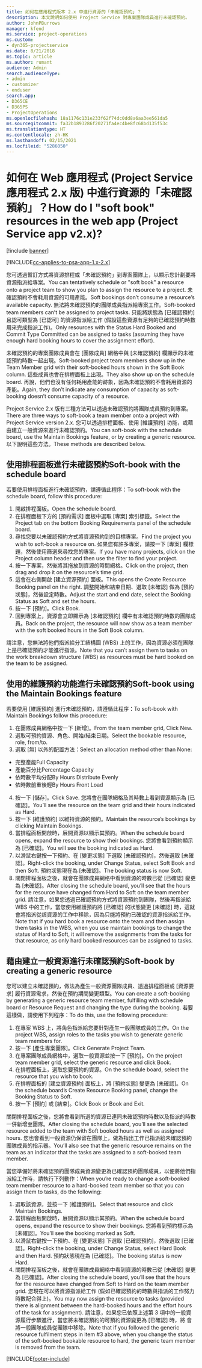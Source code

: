```yaml
---
title: 如何在應用程式版本 2.x 中進行資源的「未確認預約」？
description: 本文說明如何使用 Project Service 對專案團隊成員進行未確認預約。
author: JohnPBurrows
manager: kfend
ms.service: project-operations
ms.custom:
- dyn365-projectservice
ms.date: 8/21/2018
ms.topic: article
ms.author: rumant
audience: Admin
search.audienceType:
- admin
- customizer
- enduser
search.app:
- D365CE
- D365PS
- ProjectOperations
ms.openlocfilehash: 18a1176c131e233f62f74dc0dd8a6aa3ee561da5
ms.sourcegitcommit: fa32b1893286f20271fa4ec4be8fc68bd135f53c
ms.translationtype: HT
ms.contentlocale: zh-HK
ms.lasthandoff: 02/15/2021
ms.locfileid: "5286050"
---
```

# <a name="how-do-i-soft-book-resources-in-the-web-app-project-service-app-v2x"></a><span data-ttu-id="cf591-103">如何在 Web 應用程式 (Project Service 應用程式 2.x 版) 中進行資源的「未確認預約」？</span><span class="sxs-lookup"><span data-stu-id="cf591-103">How do I "soft book" resources in the web app (Project Service app v2.x)?</span></span>

[!include [banner](../includes/psa-now-project-operations.md)]

[!INCLUDE[cc-applies-to-psa-app-1.x-2.x](../includes/cc-applies-to-psa-app-1x-2x.md)]

<span data-ttu-id="cf591-104">您可透過暫訂方式將資源排程或「未確認預約」到專案團隊上，以顯示您計劃要將資源指派給專案。</span><span class="sxs-lookup"><span data-stu-id="cf591-104">You can tentatively schedule or "soft book" a resource onto a project team to show you plan to assign the resource to a project.</span></span> <span data-ttu-id="cf591-105">未確認預約不會耗用資源的可用產能。</span><span class="sxs-lookup"><span data-stu-id="cf591-105">Soft bookings don’t consume a resource’s available capacity.</span></span> <span data-ttu-id="cf591-106">無法將未確認預約的團隊成員指派給專案工作。</span><span class="sxs-lookup"><span data-stu-id="cf591-106">Soft-booked team members can’t be assigned to project tasks.</span></span> <span data-ttu-id="cf591-107">只能將狀態為 [已確認預約] 且認可類型為 [已認可] 的資源指派給工作 (假設這些資源有足夠的已確認預約時數用來完成指派工作)。</span><span class="sxs-lookup"><span data-stu-id="cf591-107">Only resources with the Status Hard Booked and Commit Type Committed can be assigned to tasks (assuming they have enough hard booking hours to cover the assignment effort).</span></span>

<span data-ttu-id="cf591-108">未確認預約的專案團隊成員會在 [團隊成員] 網格中與 [未確認預約] 欄顯示的未確認預約時數一起出現。</span><span class="sxs-lookup"><span data-stu-id="cf591-108">Soft-booked project team members show up in the Team Member grid with their soft-booked hours shown in the Soft Book column.</span></span> <span data-ttu-id="cf591-109">這些成員也會在排程面板上出現。</span><span class="sxs-lookup"><span data-stu-id="cf591-109">They also show up on the schedule board.</span></span> <span data-ttu-id="cf591-110">再說，他們也沒有任何耗用產能的跡象，因為未確認預約不會耗用資源的產能。</span><span class="sxs-lookup"><span data-stu-id="cf591-110">Again, they don’t indicate any consumption of capacity as soft-booking doesn’t consume capacity of a resource.</span></span>

<span data-ttu-id="cf591-111">Project Service 2.x 版有三種方法可以透過未確認預約將團隊成員預約到專案。</span><span class="sxs-lookup"><span data-stu-id="cf591-111">There are three ways to soft-book a team member onto a project with Project Service version 2.x.</span></span> <span data-ttu-id="cf591-112">您可以透過排程面板、使用 [維護預約] 功能，或藉由建立一般資源來進行未確認預約。</span><span class="sxs-lookup"><span data-stu-id="cf591-112">You can soft-book with the schedule board, use the Maintain Bookings feature, or by creating a generic resource.</span></span> <span data-ttu-id="cf591-113">以下說明這些方法。</span><span class="sxs-lookup"><span data-stu-id="cf591-113">These methods are described below.</span></span>

## <a name="soft-book-with-the-schedule-board"></a><span data-ttu-id="cf591-114">使用排程面板進行未確認預約</span><span class="sxs-lookup"><span data-stu-id="cf591-114">Soft-book with the schedule board</span></span>

<span data-ttu-id="cf591-115">若要使用排程面板進行未確認預約，請遵循此程序：</span><span class="sxs-lookup"><span data-stu-id="cf591-115">To soft-book with the schedule board, follow this procedure:</span></span> 
1. <span data-ttu-id="cf591-116">開啟排程面板。</span><span class="sxs-lookup"><span data-stu-id="cf591-116">Open the schedule board.</span></span>
2. <span data-ttu-id="cf591-117">在排程面板下方的 [預約需求] 面板中選取 [專案] 索引標籤。</span><span class="sxs-lookup"><span data-stu-id="cf591-117">Select the Project tab on the bottom Booking Requirements panel of the schedule board.</span></span>
3. <span data-ttu-id="cf591-118">尋找您要以未確認預約方式將資源預約到的目標專案。</span><span class="sxs-lookup"><span data-stu-id="cf591-118">Find the project you wish to soft-book a resource on.</span></span> <span data-ttu-id="cf591-119">如果您有許多專案，請按一下 [專案] 欄標題，然後使用篩選來尋找您的專案。</span><span class="sxs-lookup"><span data-stu-id="cf591-119">If you have many projects, click on the Project column header and then use the filter to find your project.</span></span>
4. <span data-ttu-id="cf591-120">按一下專案，然後將其拖放到資源的時間網格。</span><span class="sxs-lookup"><span data-stu-id="cf591-120">Click on the project, then drag and drop it on the resource’s time grid.</span></span>
5. <span data-ttu-id="cf591-121">這會在右側開啟 [建立資源預約] 面板。</span><span class="sxs-lookup"><span data-stu-id="cf591-121">This opens the Create Resource Booking panel on the right.</span></span> <span data-ttu-id="cf591-122">調整開始和結束日期、選取 [未確認] 做為 [預約狀態]，然後設定時數。</span><span class="sxs-lookup"><span data-stu-id="cf591-122">Adjust the start and end date, select the Booking Status as Soft and set the hours.</span></span> 
6. <span data-ttu-id="cf591-123">按一下 [預約]。</span><span class="sxs-lookup"><span data-stu-id="cf591-123">Click Book.</span></span>
7. <span data-ttu-id="cf591-124">回到專案上，資源會立即顯示為 [未確認預約] 欄中有未確認預約時數的團隊成員。</span><span class="sxs-lookup"><span data-stu-id="cf591-124">Back on the project, the resource will now show as a team member with the soft booked hours in the Soft Book column.</span></span>

<span data-ttu-id="cf591-125">請注意，您無法將他們指派給分工結構圖 (WBS) 上的工作，因為資源必須在團隊上是已確認預約才能進行指派。</span><span class="sxs-lookup"><span data-stu-id="cf591-125">Note that you can’t assign them to tasks on the work breakdown structure (WBS) as resources must be hard booked on the team to be assigned.</span></span>

## <a name="soft-book-using-the-maintain-bookings-feature"></a><span data-ttu-id="cf591-126">使用的維護預約功能進行未確認預約</span><span class="sxs-lookup"><span data-stu-id="cf591-126">Soft-book using the Maintain Bookings feature</span></span>

<span data-ttu-id="cf591-127">若要使用 [維護預約] 進行未確認預約，請遵循此程序：</span><span class="sxs-lookup"><span data-stu-id="cf591-127">To soft-book with Maintain Bookings follow this procedure:</span></span>
1. <span data-ttu-id="cf591-128">在團隊成員網格中按一下 [新增]。</span><span class="sxs-lookup"><span data-stu-id="cf591-128">From the team member grid, Click New.</span></span>
2. <span data-ttu-id="cf591-129">選取可預約資源、角色、開始/結束日期。</span><span class="sxs-lookup"><span data-stu-id="cf591-129">Select the bookable resource, role, from/to.</span></span>
3. <span data-ttu-id="cf591-130">選取 [無] 以外的配置方法：</span><span class="sxs-lookup"><span data-stu-id="cf591-130">Select an allocation method other than None:</span></span>
- <span data-ttu-id="cf591-131">完整產能</span><span class="sxs-lookup"><span data-stu-id="cf591-131">Full Capacity</span></span>
- <span data-ttu-id="cf591-132">產能百分比</span><span class="sxs-lookup"><span data-stu-id="cf591-132">Percentage Capacity</span></span>
- <span data-ttu-id="cf591-133">依時數平均分配</span><span class="sxs-lookup"><span data-stu-id="cf591-133">By Hours Distribute Evenly</span></span>
- <span data-ttu-id="cf591-134">依時數前重後輕</span><span class="sxs-lookup"><span data-stu-id="cf591-134">By Hours Front Load</span></span>
4. <span data-ttu-id="cf591-135">按一下 [儲存]。</span><span class="sxs-lookup"><span data-stu-id="cf591-135">Click Save.</span></span> <span data-ttu-id="cf591-136">您將會在團隊網格及其時數上看到資源顯示為 [已確認]。</span><span class="sxs-lookup"><span data-stu-id="cf591-136">You’ll see the resource on the team grid and their hours indicated as Hard.</span></span>
5. <span data-ttu-id="cf591-137">按一下 [維護預約] 以維持資源的預約。</span><span class="sxs-lookup"><span data-stu-id="cf591-137">Maintain the resource’s bookings by clicking Maintain Bookings.</span></span>
6. <span data-ttu-id="cf591-138">當排程面板開啟時，展開資源以顯示其預約。</span><span class="sxs-lookup"><span data-stu-id="cf591-138">When the schedule board opens, expand the resource to show their bookings.</span></span> <span data-ttu-id="cf591-139">您將會看到預約顯示為 [已確認]。</span><span class="sxs-lookup"><span data-stu-id="cf591-139">You will see the booking indicated as Hard.</span></span>
7. <span data-ttu-id="cf591-140">以滑鼠右鍵按一下預約、在 [變更狀態] 下選取 [未確認預約]，然後選取 [未確認]。</span><span class="sxs-lookup"><span data-stu-id="cf591-140">Right-click the booking, under Change Status, select Soft Book and then Soft.</span></span> <span data-ttu-id="cf591-141">預約狀態現在為 [未確認]。</span><span class="sxs-lookup"><span data-stu-id="cf591-141">The booking status is now Soft.</span></span>
8. <span data-ttu-id="cf591-142">關閉排程面板之後，就會在團隊成員網格中看到資源的時數已從 [已確認] 變更為 [未確認]。</span><span class="sxs-lookup"><span data-stu-id="cf591-142">After closing the schedule board, you’ll see that the hours for the resource have changed from Hard to Soft on the team member grid.</span></span>
<span data-ttu-id="cf591-143">請注意，如果您透過已確認預約方式將資源預約到團隊，然後再指派給 WBS 中的工作，當您使用維護預約將 [已確認] 的狀態變更 [未確認] 時，這就會將指派從該資源的工作中移除，因為只能將預約已確認的資源指派給工作。</span><span class="sxs-lookup"><span data-stu-id="cf591-143">Note that if you hard book a resource onto the team and then assign them tasks in the WBS, when you use maintain bookings to change the status of Hard to Soft, it will remove the assignments from the tasks for that resource, as only hard booked resources can be assigned to tasks.</span></span>

## <a name="soft-book-by-creating-a-generic-resource"></a><span data-ttu-id="cf591-144">藉由建立一般資源進行未確認預約</span><span class="sxs-lookup"><span data-stu-id="cf591-144">Soft-book by creating a generic resource</span></span>

<span data-ttu-id="cf591-145">您可以建立未確認預約，做法為產生一般資源團隊成員、透過排程面板或 [資源要求] 履行資源需求，然後在預約期間變更類型。</span><span class="sxs-lookup"><span data-stu-id="cf591-145">You can create a soft-booking by generating a generic resource team member, fulfilling with schedule board or Resource Request and changing the type during the booking.</span></span>
<span data-ttu-id="cf591-146">若要這樣做，請使用下列程序：</span><span class="sxs-lookup"><span data-stu-id="cf591-146">To do this, use the following procedure:</span></span>

1. <span data-ttu-id="cf591-147">在專案 WBS 上，將角色指派給您要針對產生一般團隊成員的工作。</span><span class="sxs-lookup"><span data-stu-id="cf591-147">On the project WBS, assign roles to the tasks you wish to generate generic team members for.</span></span>
2. <span data-ttu-id="cf591-148">按一下 [產生專案團隊]。</span><span class="sxs-lookup"><span data-stu-id="cf591-148">Click Generate Project Team.</span></span>
3. <span data-ttu-id="cf591-149">在專案團隊成員網格中，選取一般資源並按一下 [預約]。</span><span class="sxs-lookup"><span data-stu-id="cf591-149">On the project team member grid, select the generic resource and click Book.</span></span>
4. <span data-ttu-id="cf591-150">在排程面板上，選取您要預約的資源。</span><span class="sxs-lookup"><span data-stu-id="cf591-150">On the schedule board, select the resource that you wish to book.</span></span>
5. <span data-ttu-id="cf591-151">在排程面板的 [建立資源預約] 面板上，將 [預約狀態] 變更為 [未確認]。</span><span class="sxs-lookup"><span data-stu-id="cf591-151">On the schedule board’s Create Resource Booking panel, change the Booking Status to Soft.</span></span>
6. <span data-ttu-id="cf591-152">按一下 [預約] 或 [結束]。</span><span class="sxs-lookup"><span data-stu-id="cf591-152">Click Book or Book and Exit.</span></span>

<span data-ttu-id="cf591-153">關閉排程面板之後，您將會看到所選的資源已連同未確認預約時數以及指派的時數一併新增至團隊。</span><span class="sxs-lookup"><span data-stu-id="cf591-153">After closing the schedule board, you’ll see the selected resource added to the team with Soft booked hours as well as assigned hours.</span></span> <span data-ttu-id="cf591-154">您也會看到一般資源仍保留在團隊上，做為指出工作已指派給未確認預約團隊成員的指示器。</span><span class="sxs-lookup"><span data-stu-id="cf591-154">You’ll also see that the generic resource remains on the team as an indicator that the tasks are assigned to a soft-booked team member.</span></span>

<span data-ttu-id="cf591-155">當您準備好將未確認預約團隊成員資源變更為已確認預約團隊成員，以便將他們指派給工作時，請執行下列動作：</span><span class="sxs-lookup"><span data-stu-id="cf591-155">When you’re ready to change a soft-booked team member resource to a hard-booked team member so that you can assign them to tasks, do the following:</span></span>

1. <span data-ttu-id="cf591-156">選取該資源，並按一下 [維護預約]。</span><span class="sxs-lookup"><span data-stu-id="cf591-156">Select that resource and click Maintain Bookings.</span></span>
2. <span data-ttu-id="cf591-157">當排程面板開啟時，展開資源以顯示其預約。</span><span class="sxs-lookup"><span data-stu-id="cf591-157">When the schedule board opens, expand the resource to show their bookings.</span></span> <span data-ttu-id="cf591-158">您將看到預約標示為 [未確認]。</span><span class="sxs-lookup"><span data-stu-id="cf591-158">You’ll see the booking marked as Soft.</span></span>
3. <span data-ttu-id="cf591-159">以滑鼠右鍵按一下預約、在 [變更狀態] 下選取 [已確認預約]，然後選取 [已確認]。</span><span class="sxs-lookup"><span data-stu-id="cf591-159">Right-click the booking, under Change Status, select Hard Book and then Hard.</span></span> <span data-ttu-id="cf591-160">預約狀態現在為 [已確認]。</span><span class="sxs-lookup"><span data-stu-id="cf591-160">The booking status is now Hard.</span></span>
4. <span data-ttu-id="cf591-161">關閉排程面板之後，就會在團隊成員網格中看到資源的時數已從 [未確認] 變更為 [已確認]。</span><span class="sxs-lookup"><span data-stu-id="cf591-161">After closing the schedule board, you’ll see that the hours for the resource have changed from Soft to Hard on the team member grid.</span></span> <span data-ttu-id="cf591-162">您現在可以將資源指派給工作 (假如已確認預約的時數與指派的工作努力時數配合得上)。</span><span class="sxs-lookup"><span data-stu-id="cf591-162">You may now assign the resource to tasks (provided there is alignment between the hard-booked hours and the effort hours of the task for assignment).</span></span> <span data-ttu-id="cf591-163">請注意，如果您已依照上述第 3 項中的一般資源履行步驟進行，當您將未確認預約的可預約資源變更為 [已確認] 時，將 會將一般團隊成員從團隊中移除。</span><span class="sxs-lookup"><span data-stu-id="cf591-163">Note that if you followed the generic resource fulfilment steps in item #3 above, when you change the status of the soft-booked bookable resource to hard, the generic team member is removed from the team.</span></span>


[!INCLUDE[footer-include](../includes/footer-banner.md)]